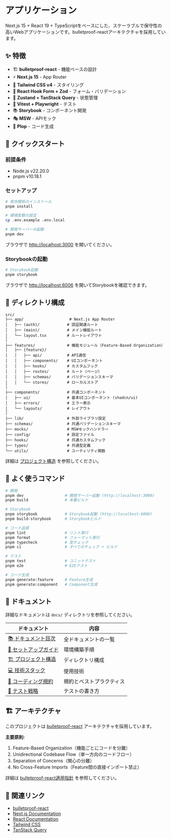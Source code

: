 # アプリケーション

Next.js 15 + React 19 + TypeScriptをベースにした、スケーラブルで保守性の高いWebアプリケーションです。bulletproof-reactアーキテクチャを採用しています。

## ✨ 特徴

- 🏗️ **bulletproof-react** - 機能ベースの設計
- ⚡ **Next.js 15** - App Router
- 🎨 **Tailwind CSS v4** - スタイリング
- 📝 **React Hook Form + Zod** - フォーム・バリデーション
- 🔄 **Zustand + TanStack Query** - 状態管理
- 🧪 **Vitest + Playwright** - テスト
- 📚 **Storybook** - コンポーネント開発
- 🎭 **MSW** - APIモック
- 🔧 **Plop** - コード生成

## 🚀 クイックスタート

### 前提条件

- Node.js v22.20.0
- pnpm v10.18.1

### セットアップ

```bash
# 依存関係のインストール
pnpm install

# 環境変数の設定
cp .env.example .env.local

# 開発サーバーの起動
pnpm dev
```

ブラウザで [http://localhost:3000](http://localhost:3000) を開いてください。

### Storybookの起動

```bash
# Storybook起動
pnpm storybook
```

ブラウザで [http://localhost:6006](http://localhost:6006) を開いてStorybookを確認できます。

## 📁 ディレクトリ構成

```text
src/
├── app/                    # Next.js App Router
│   ├── (auth)/            # 認証関連ルート
│   ├── (main)/            # メイン機能ルート
│   └── layout.tsx         # ルートレイアウト
│
├── features/              # 機能モジュール（Feature-Based Organization）
│   ├── {feature}/
│   │   ├── api/           # API通信
│   │   ├── components/    # UIコンポーネント
│   │   ├── hooks/         # カスタムフック
│   │   ├── routes/        # ルート（ページ）
│   │   ├── schemas/       # バリデーションスキーマ
│   │   └── stores/        # ローカルストア
│
├── components/            # 共通コンポーネント
│   ├── ui/                # 基本UIコンポーネント (shadcn/ui)
│   ├── errors/            # エラー表示
│   └── layouts/           # レイアウト
│
├── lib/                   # 外部ライブラリ設定
├── schemas/               # 共通バリデーションスキーマ
├── mocks/                 # MSWモックハンドラー
├── config/                # 設定ファイル
├── hooks/                 # 共通カスタムフック
├── types/                 # 共通型定義
└── utils/                 # ユーティリティ関数
```

詳細は [プロジェクト構造](./docs/02-architecture/01-project-structure.md) を参照してください。

## 📜 よく使うコマンド

```bash
# 開発
pnpm dev                  # 開発サーバー起動 (http://localhost:3000)
pnpm build                # 本番ビルド

# Storybook
pnpm storybook            # Storybook起動 (http://localhost:6006)
pnpm build-storybook      # Storybookビルド

# コード品質
pnpm lint                 # リント実行
pnpm format               # フォーマット実行
pnpm typecheck            # 型チェック
pnpm ci                   # すべてのチェック + ビルド

# テスト
pnpm test                 # ユニットテスト
pnpm e2e                  # E2Eテスト

# コード生成
pnpm generate:feature     # Feature生成
pnpm generate:component   # Component生成
```

## 📖 ドキュメント

詳細なドキュメントは `docs/` ディレクトリを参照してください。

| ドキュメント | 内容 |
|------------|------|
| [📚 ドキュメント目次](./docs/README.md) | 全ドキュメントの一覧 |
| [🚀 セットアップガイド](./docs/01-getting-started/01-setup.md) | 環境構築手順 |
| [🏗️ プロジェクト構造](./docs/02-architecture/01-project-structure.md) | ディレクトリ構成 |
| [💻 技術スタック](./docs/03-core-concepts/01-tech-stack.md) | 使用技術 |
| [📝 コーディング規約](./docs/04-development/01-coding-standards/) | 規約とベストプラクティス |
| [🧪 テスト戦略](./docs/05-testing/01-testing-strategy.md) | テストの書き方 |

## 🏗️ アーキテクチャ

このプロジェクトは [bulletproof-react](https://github.com/alan2207/bulletproof-react) アーキテクチャを採用しています。

**主要原則:**
1. Feature-Based Organization（機能ごとにコードを分離）
2. Unidirectional Codebase Flow（単一方向のコードフロー）
3. Separation of Concerns（関心の分離）
4. No Cross-Feature Imports（Feature間の直接インポート禁止）

詳細は [bulletproof-react適用指針](./docs/02-architecture/02-bulletproof-react.md) を参照してください。

## 🔗 関連リンク

- [bulletproof-react](https://github.com/alan2207/bulletproof-react)
- [Next.js Documentation](https://nextjs.org/docs)
- [React Documentation](https://react.dev/)
- [Tailwind CSS](https://tailwindcss.com/)
- [TanStack Query](https://tanstack.com/query/latest)
